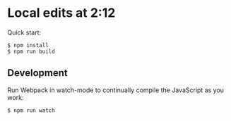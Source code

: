 # Local edits at 2:12

Quick start:

```
$ npm install
$ npm run build
````

## Development

Run Webpack in watch-mode to continually compile the JavaScript as you work:

```
$ npm run watch
```
